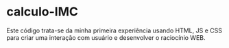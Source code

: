 # calculo-IMC

Este código trata-se da minha primeira experiência usando HTML, JS e CSS para criar uma interação com usuário e desenvolver o raciocínio WEB.
